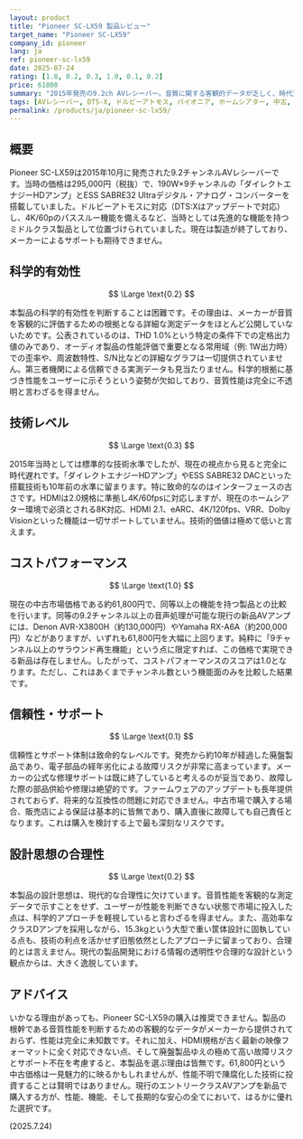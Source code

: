 ```yaml
---
layout: product
title: "Pioneer SC-LX59 製品レビュー"
target_name: "Pioneer SC-LX59"
company_id: pioneer
lang: ja
ref: pioneer-sc-lx59
date: 2025-07-24
rating: [1.8, 0.2, 0.3, 1.0, 0.1, 0.2]
price: 61800
summary: "2015年発売の9.2ch AVレシーバー。音質に関する客観的データが乏しく、時代遅れの仕様とサポート終了により、現在の基準では推奨できません。"
tags: [AVレシーバー, DTS-X, ドルビーアトモス, パイオニア, ホームシアター, 中古, 廃盤]
permalink: /products/ja/pioneer-sc-lx59/
---
```

## 概要

Pioneer SC-LX59は2015年10月に発売された9.2チャンネルAVレシーバーです。当時の価格は295,000円（税抜）で、190W×9チャンネルの「ダイレクトエナジーHDアンプ」とESS SABRE32 Ultraデジタル・アナログ・コンバーターを搭載していました。ドルビーアトモスに対応（DTS:Xはアップデートで対応）し、4K/60pのパススルー機能を備えるなど、当時としては先進的な機能を持つミドルクラス製品として位置づけられていました。現在は製造が終了しており、メーカーによるサポートも期待できません。

## 科学的有効性

$$ \Large \text{0.2} $$

本製品の科学的有効性を判断することは困難です。その理由は、メーカーが音質を客観的に評価するための根拠となる詳細な測定データをほとんど公開していないためです。公表されているのは、THD 1.0%という特定の条件下での定格出力値のみであり、オーディオ製品の性能評価で重要となる常用域（例: 1W出力時）での歪率や、周波数特性、S/N比などの詳細なグラフは一切提供されていません。第三者機関による信頼できる実測データも見当たりません。科学的根拠に基づき性能をユーザーに示そうという姿勢が欠如しており、音質性能は完全に不透明と言わざるを得ません。

## 技術レベル

$$ \Large \text{0.3} $$

2015年当時としては標準的な技術水準でしたが、現在の視点から見ると完全に時代遅れです。「ダイレクトエナジーHDアンプ」やESS SABRE32 DACといった搭載技術も10年前の水準に留まります。特に致命的なのはインターフェースの古さです。HDMIは2.0規格に準拠し4K/60fpsに対応しますが、現在のホームシアター環境で必須とされる8K対応、HDMI 2.1、eARC、4K/120fps、VRR、Dolby Visionといった機能は一切サポートしていません。技術的価値は極めて低いと言えます。

## コストパフォーマンス

$$ \Large \text{1.0} $$

現在の中古市場価格である約61,800円で、同等以上の機能を持つ製品との比較を行います。同等の9.2チャンネル以上の音声処理が可能な現行の新品AVアンプには、Denon AVR-X3800H（約130,000円）やYamaha RX-A6A（約200,000円）などがありますが、いずれも61,800円を大幅に上回ります。純粋に「9チャンネル以上のサラウンド再生機能」という点に限定すれば、この価格で実現できる新品は存在しません。したがって、コストパフォーマンスのスコアは1.0となります。ただし、これはあくまでチャンネル数という機能面のみを比較した結果です。

## 信頼性・サポート

$$ \Large \text{0.1} $$

信頼性とサポート体制は致命的なレベルです。発売から約10年が経過した廃盤製品であり、電子部品の経年劣化による故障リスクが非常に高まっています。メーカーの公式な修理サポートは既に終了していると考えるのが妥当であり、故障した際の部品供給や修理は絶望的です。ファームウェアのアップデートも長年提供されておらず、将来的な互換性の問題に対応できません。中古市場で購入する場合、販売店による保証は基本的に皆無であり、購入直後に故障しても自己責任となります。これは購入を検討する上で最も深刻なリスクです。

## 設計思想の合理性

$$ \Large \text{0.2} $$

本製品の設計思想は、現代的な合理性に欠けています。音質性能を客観的な測定データで示すことをせず、ユーザーが性能を判断できない状態で市場に投入した点は、科学的アプローチを軽視していると言わざるを得ません。また、高効率なクラスDアンプを採用しながら、15.3kgという大型で重い筐体設計に固執している点も、技術の利点を活かせず旧態依然としたアプローチに留まっており、合理的とは言えません。現代の製品開発における情報の透明性や合理的な設計という観点からは、大きく逸脱しています。

## アドバイス

いかなる理由があっても、Pioneer SC-LX59の購入は推奨できません。製品の根幹である音質性能を判断するための客観的なデータがメーカーから提供されておらず、性能は完全に未知数です。それに加え、HDMI規格が古く最新の映像フォーマットに全く対応できない点、そして廃盤製品ゆえの極めて高い故障リスクとサポート不在を考慮すると、本製品を選ぶ理由は皆無です。61,800円という中古価格は一見魅力的に映るかもしれませんが、性能不明で陳腐化した技術に投資することは賢明ではありません。現行のエントリークラスAVアンプを新品で購入する方が、性能、機能、そして長期的な安心の全てにおいて、はるかに優れた選択です。

(2025.7.24)
